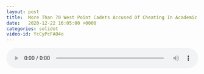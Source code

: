 ```yaml
---
layout: post
title:  More Than 70 West Point Cadets Accused Of Cheating In Academic Scandal
date:   2020-12-22 16:05:00 +0000
categories: solidot
video-id: YcCyPcFAO4o
---
```


<audio src="/assets/8feaabe6c1d54cb4cdf3cdf4ace31cfe.mp3" style="width: 100%;" controls></audio>

